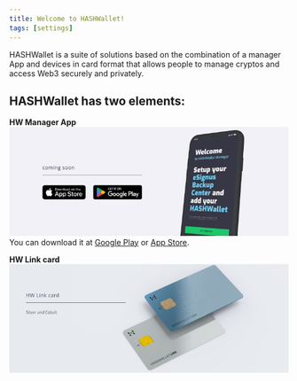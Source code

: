 ```yaml
---
title: Welcome to HASHWallet!
tags: [settings]
---
```

HASHWallet is a suite of solutions based on the combination of a manager App and devices in card format that allows people to manage cryptos and access Web3 securely and privately.

## HASHWallet has two elements:

**HW Manager App**
![HASHWallet Manager](/assets/img/1_WelcomeHASHWallet.jpeg)
You can download it at [Google Play](https://play.google.com/store/apps/details?id=com.esignus.hashwalletmanager) or [App Store](https://apps.apple.com/us/app/hashwallet-manager/id6443484063).

**HW Link card**
![HASHWallet Link](/assets/img/2_HW%20Link%20card.jpeg)
